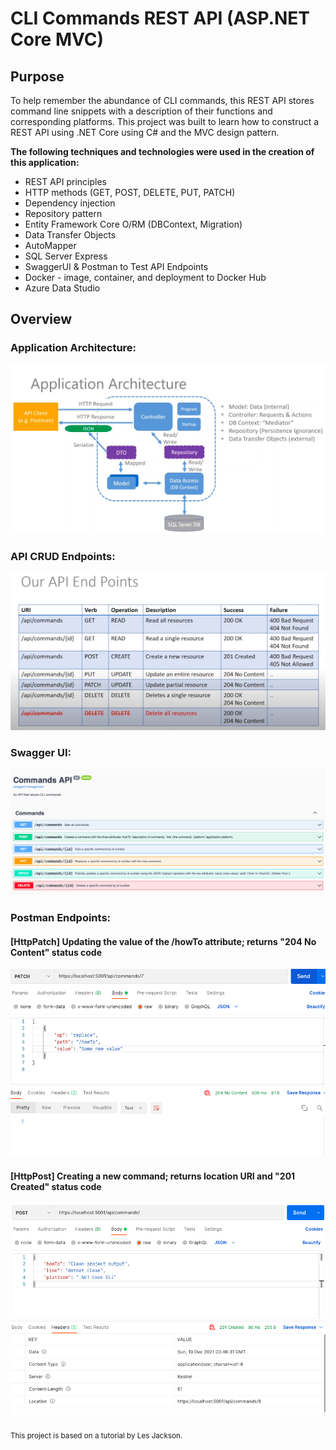 # CLI Commands REST API (ASP.NET Core MVC)
## Purpose
To help remember the abundance of CLI commands, this REST API stores command line snippets with a description of their functions and corresponding platforms. 
This project was built to learn how to construct a REST API using .NET Core using C# and the MVC design pattern. 

**The following techniques and technologies were used in the creation of this application:**
* REST API principles
* HTTP methods (GET, POST, DELETE, PUT, PATCH)
* Dependency injection
* Repository pattern
* Entity Framework Core O/RM (DBContext, Migration)
* Data Transfer Objects
* AutoMapper
* SQL Server Express
* SwaggerUI & Postman to Test API Endpoints
* Docker - image, container, and deployment to Docker Hub
* Azure Data Studio

## Overview
### Application Architecture:
![](images/Application%20Architecture.png)
### API CRUD Endpoints:
![](images/API%20End%20points.png)
### Swagger UI:
![](images/SwaggerUI.png)
### Postman Endpoints:
#### [HttpPatch] Updating the value of the /howTo attribute; returns "204 No Content" status code 
![](images/Patch.png)
#### [HttpPost] Creating a new command; returns location URI and "201 Created" status code
![](images/Post.png)


<sub>This project is based on a tutorial by Les Jackson.</sub>

